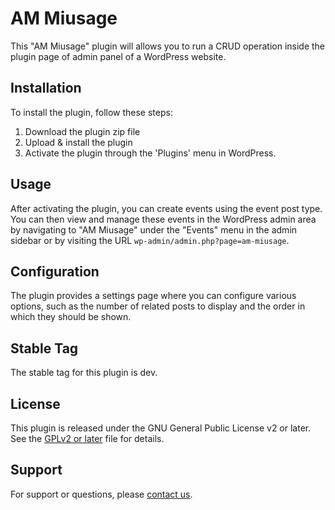 # AM Miusage

This "AM Miusage" plugin will allows you to run a CRUD operation inside the plugin page of admin panel of a WordPress website.

## Installation

To install the plugin, follow these steps:

1. Download the plugin zip file
2. Upload & install the plugin
3. Activate the plugin through the 'Plugins' menu in WordPress.

## Usage

After activating the plugin, you can create events using the event post type. You can then view and manage these events in the WordPress admin area by navigating to "AM Miusage" under the "Events" menu in the admin sidebar or by visiting the URL `wp-admin/admin.php?page=am-miusage`.

## Configuration

The plugin provides a settings page where you can configure various options, such as the number of related posts to display and the order in which they should be shown.

## Stable Tag

The stable tag for this plugin is dev.

## License

This plugin is released under the GNU General Public License v2 or later. See the [GPLv2 or later](https://www.gnu.org/licenses/old-licenses/gpl-2.0.html) file for details.

## Support

For support or questions, please [contact us](mailto:hsntareq@gmail.com).
